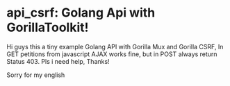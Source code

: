 # api_csrf: Golang Api with GorillaToolkit!
Hi guys this a tiny example Golang API with Gorilla Mux and Gorilla CSRF,
In GET petitions from javascript AJAX works fine, but in POST always return Status 403.
Pls i need help, Thanks!

Sorry for my english

